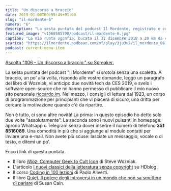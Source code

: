 ```yaml
---
title: "Un discorso a braccio"
date: 2019-01-06T09:55:49+01:00
slug: "il-mordente-6"
numero: "6"
description: "La sesta puntata del podcast Il Mordente, registrato e curato da Riccardo Palombo."
featured_image: "v1560585790/podcast/il-mordente-6.jpg"
caption: "La mia ruota sgonfia, bucata il 31 dicembre 2018 a 20 km da casa."
scarica: "https://ilmordente.podbean.com/mf/play/3ju3u2/il_mordente_06.mp3"
podcast: current-menu-item
---
```

<a class="spreaker-player" href="https://www.spreaker.com/episode/16645692" data-resource="episode_id=16645692" data-width="100%" data-height="200px" data-theme="light" data-playlist="false" data-playlist-continuous="false" data-autoplay="false" data-live-autoplay="false" data-chapters-image="true" data-episode-image-position="right" data-hide-logo="false" data-hide-likes="false" data-hide-comments="false" data-hide-sharing="false" >Ascolta "#06 - Un discorso a braccio." su Spreaker.</a>

La sesta puntata del podcast "Il Mordente" si srotola senza una scaletta. A braccio, un po' alla volta, rispondo alle vostre domande, leggo un paragrafo del libro di Wozniak, vi anticipo due novità tech da CES 2019, e svelo i software open-source che mi hanno permesso di pubblicare il mio nuovo sito personale <a class="text-info" href="https://riccardo.im" title="Riccardo.im - Sito Personale di Riccardo Palombo">riccardo.im</a>. Nel mezzo, i consigli di lettura dal 1923, un corso di programmazione per principianti che vi piacerà di sicuro, una dritta per cercare la motivazione quando c'è da ripartire.

Non è tutto, ci sono altre novità! La prima: in questo episodio ho detto solo due volte "assolutamente". La seconda sono i nuovi pulsanti in homepage: aprono Whatsapp o Telegram senza dover inserire il numero di telefono **351 8516089**. Una comodità in più che si aggiunge al modulo contatti per inviare una e-mail. Non avete più scuse: lasciate un messaggio, vocale o di testo, e ditemi un po'.

Ecco i link di questa puntata.

<ul>
<li>Il libro <a class="text-info" href="https://amzn.to/2C463Nb" target="_blank" rel="nofollow" title="Vedi il libro iWoz su Amazon">iWoz: Computer Geek to Cult Icon</a> di Steve Wozniak.</li>
<li>L'articolo <a class="text-info" href="https://www.hdblog.it/2019/01/02/libri-senza-copyright-2019/" target="_blank" title="Vedi l'articolo su HDblog.it">I nuovi classici della letteratura senza copyright</a> su HDblog.</li>
<li>Il corso <a class="text-info" href="https://youtu.be/FMVAluETO4E" target="_blank" title="Vedi la playlist su Youtube">Coding in 100 lezioni</a> di Paolo Aliverti.</li>
<li>Il libro <a class="text-info" href="https://amzn.to/2RozP91" target="_blank" rel="nofollow" title="Vedi il libro Quiet su Amazon">Quiet. Il potere degli introversi in un mondo che non sa smettere di parlare</a> di Susan Cain.</li>
</ul>